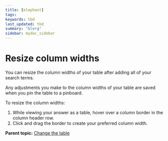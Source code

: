 ```yaml
---
title: [elephant]
tags: 
keywords: tbd
last_updated: tbd
summary: "blerg"
sidebar: mydoc_sidebar
---
```

# Resize column widths

You can resize the column widths of your table after adding all of your search terms.

Any adjustments you make to the column widths of your table are saved when you pin the table to a pinboard.

To resize the column widths:

1.   While viewing your answer as a table, hover over a column border in the column header row. 
2.   Click and drag the border to create your preferred column width. 

**Parent topic:** [Change the table](../../../pages/end_user_guide/end_user_search/change_the_table.html)

